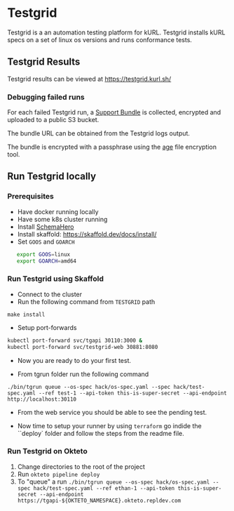 # Testgrid

Testgrid is a an automation testing platform for kURL.
Testgrid installs kURL specs on a set of linux os versions and runs conformance tests.

## Testgrid Results

Testgrid results can be viewed at https://testgrid.kurl.sh/

### Debugging failed runs

For each failed Testgrid run, a [Support Bundle](https://github.com/replicatedhq/troubleshoot) is collected, encrypted and uploaded to a public S3 bucket.

The bundle URL can be obtained from the Testgrid logs output.

The bundle is encrypted with a passphrase using the [age](https://github.com/FiloSottile/age) file encryption tool.

## Run Testgrid locally

### Prerequisites

- Have docker running locally
- Have some k8s cluster running
- Install [SchemaHero](https://schemahero.io/docs/installing/kubectl/)
- Install skaffold: https://skaffold.dev/docs/install/
- Set `GOOS` and `GOARCH`
```bash
   export GOOS=linux
   export GOARCH=amd64
```

### Run Testgrid using Skaffold

- Connect to the cluster
- Run the following command from ``TESTGRID`` path
```
make install
```

- Setup port-forwards
``` bash
kubectl port-forward svc/tgapi 30110:3000 &
kubectl port-forward svc/testgrid-web 30881:8080
```

- Now you are ready to do your first test. 

- From tgrun folder run the following command
```
./bin/tgrun queue --os-spec hack/os-spec.yaml --spec hack/test-spec.yaml --ref test-1 --api-token this-is-super-secret --api-endpoint http://localhost:30110
```

- From the web service you should be able to see the pending test.

- Now time to setup your runner by using ``terraform`` go indide the ``deploy` folder and follow the steps from the readme file.

### Run Testgrid on Okteto

1. Change directories to the root of the project
1. Run `okteto pipeline deploy`
1. To "queue" a run `./bin/tgrun queue --os-spec hack/os-spec.yaml --spec hack/test-spec.yaml --ref ethan-1 --api-token this-is-super-secret --api-endpoint https://tgapi-${OKTETO_NAMESPACE}.okteto.repldev.com`
